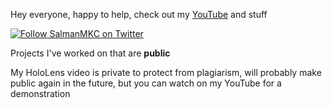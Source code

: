 Hey everyone, happy to help, check out my [YouTube](https://bit.ly/salmanmkc) and stuff  
   
[![Follow SalmanMKC on Twitter](https://img.shields.io/twitter/follow/SalmanMKC.svg?label=Follow%20SalmanMKC%20on%20Twitter&style=social)](https://twitter.com/intent/follow?screen_name=SalmanMKC)

Projects I've worked on that are **public**

My HoloLens video is private to protect from plagiarism, will probably make public again in the future, but you can watch on my YouTube for a demonstration
